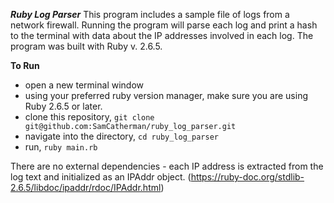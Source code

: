 ***Ruby Log Parser***
This program includes a sample file of logs from a network firewall. Running the program will parse each log and print a hash to the terminal with data about the IP addresses involved in each log. The program was built with Ruby v. 2.6.5.

**To Run**
- open a new terminal window
- using your preferred ruby version manager, make sure you are using Ruby 2.6.5 or later.
- clone this repository, `git clone git@github.com:SamCatherman/ruby_log_parser.git`
- navigate into the directory, `cd ruby_log_parser`
- run, `ruby main.rb`

There are no external dependencies - each IP address is extracted from the log text and initialized as an IPAddr object. (https://ruby-doc.org/stdlib-2.6.5/libdoc/ipaddr/rdoc/IPAddr.html)
